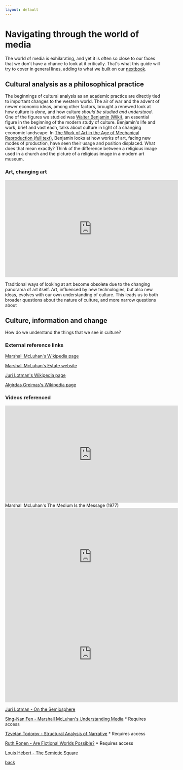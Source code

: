 ```yaml
---
layout: default
---
```


# Navigating through the world of media

The world of media is exhilarating, and yet it is often so close to our faces that we don't have a chance to look at it critically. That's what this guide will try to cover in general lines, adding to what we built on our [nextbook](https://cjhey.github.io/CRnM/A%20Critical%20Reader%20of%20_New_%20Media.html).


## Cultural analysis as a philosophical practice

The beginnings of cultural analysis as an academic practice are directly tied to important changes to the western world. The air of war and the advent of newer economic ideas, among other factors, brought a renewed look at how culture is <i>done</i>, and how culture <i>should be studied and understood</i>.
One of the figures we studied was [Walter Benjamin (Wiki)](https://en.wikipedia.org/wiki/Walter_Benjamin), an essential figure in the beginning of the modern study of culture. Benjamin's life and work, brief and vast each, talks about culture in light of a changing economic landscape. In [The Work of Art in the Age of Mechanical Reproduction (full text)](https://web.mit.edu/allanmc/www/benjamin.pdf), Benjamin looks at how works of art, facing new modes of production, have seen their usage and position displaced.
What does that mean exactly? Think of the difference between a religious image used in a church and the picture of a religious image in a modern art museum.

### Art, changing art

<iframe width="560" height="315" src="https://www.youtube.com/embed/2ZlrHyzIwcI" title="YouTube video player" frameborder="0" allow="accelerometer; autoplay; clipboard-write; encrypted-media; gyroscope; picture-in-picture; web-share" allowfullscreen></iframe>

Traditional ways of looking at art become obsolete due to the changing panorama of art itself. Art, influenced by new technologies, but also new ideas, evolves with our own understanding of culture.
This leads us to both broader questions about the nature of culture, and more narrow questions about 

## Culture, information and change

How do we understand the things that we see in culture?


### External reference links


[Marshall McLuhan's Wikipedia page](https://en.wikipedia.org/wiki/Marshall_McLuhan)

[Marshall McLuhan's Estate website](https://marshallmcluhan.com/)

[Juri Lotman's Wikipedia page](https://en.wikipedia.org/wiki/Juri_Lotman)

[Algirdas Greimas's Wikipedia page](https://en.wikipedia.org/wiki/Algirdas_Julien_Greimas)

### Videos referenced


<iframe width="560" height="315" src="https://www.youtube.com/embed/UoCrx0scCkM" title="YouTube video player" frameborder="0" allow="accelerometer; autoplay; clipboard-write; encrypted-media; gyroscope; picture-in-picture; web-share" allowfullscreen></iframe>
Marshall McLuhan's The Medium Is the Message (1977)

<iframe width="560" height="315" src="https://www.youtube.com/embed/1-HJxdTbaRM" title="YouTube video player" frameborder="0" allow="accelerometer; autoplay; clipboard-write; encrypted-media; gyroscope; picture-in-picture; web-share" allowfullscreen></iframe>

<iframe width="560" height="315" src="https://www.youtube.com/embed/FUwHr2AOQ5Q" title="YouTube video player" frameborder="0" allow="accelerometer; autoplay; clipboard-write; encrypted-media; gyroscope; picture-in-picture; web-share" allowfullscreen></iframe>


[Juri Lotman - On the Semiosphere](https://ojs.utlib.ee/index.php/sss/article/view/SSS.2005.33.1.09)

[Sing-Nan Fen - Marshall McLuhan's Understanding Media](https://www.jstor.org/stable/23767954) * Requires access

[Tzvetan Todorov - Structural Analysis of Narrative](https://www.jstor.org/stable/1345003) * Requires access

[Ruth Ronen - Are Fictional Worlds Possible?](https://www.degruyter.com/document/doi/10.3138/9781487578442-004/html?lang=de) * Requires access

[Louis Hébert - The Semiotic Square](http://www.signosemio.com/greimas/semiotic-square.asp)


[back](./)
